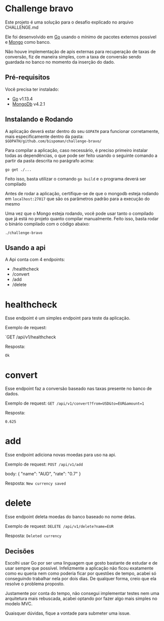 # Challenge bravo

Este projeto é uma solução para o desafio explicado no arquivo CHALLENGE.md

Ele foi desenvolvido em [Go](http://golang.org) usando o mínimo de pacotes externos possível e [Mongo](https://www.mongodb.com/) como banco.

Não houve implementação de apis externas para recuperação de taxas de conversão, fiz de maneira simples, com a taxa de conversão sendo guardada no banco no momento da inserção do dado.

## Pré-requisitos

Você precisa ter instalado:

-   [Go](https://golang.org/doc/install) v1.13.4
-   [MongoDb](https://docs.mongodb.com/manual/installation/) v4.2.1

## Instalando e Rodando

A aplicação deverá estar dentro do seu `GOPATH` para funcionar corretamente, mais especificamente dentro da pasta: `$GOPATH/github.com/bispoman/challenge-bravo/`

Para compilar a aplicação, caso necessário, é preciso primeiro instalar todas as dependências, o que pode ser feito usando o seguinte comando a partir da pasta descrita no parágrafo acima:

```
go get ./...
```

Feito isso, basta utilizar o comando `go build` e o programa deverá ser compilado

Antes de rodar a aplicação, certifique-se de que o mongodb esteja rodando em `localhost:27017` que são os parâmetros padrão para a execução do mesmo

Uma vez que o Mongo esteja rodando, você pode usar tanto o compilado que já está no projeto quanto compilar manualmente. Feito isso, basta rodar o binário compilado com o código abaixo:
```
./challenge-bravo
```

## Usando a api

A Api conta com 4 endpoints:

-   /healthcheck
-   /convert
-   /add
-   /delete

# healthcheck

Esse endpoint é um simples endpoint para teste da aplicação.

Exemplo de request:

`GET /api/v1/healthcheck

Resposta:

`Ok`


# convert

Esse endpoint faz a conversão baseado nas taxas presente no banco de dados.

Exemplo de request:
`GET /api/v1/convert?from=USD&to=EUR&amount=1`

Resposta:

`0.625`

# add

Esse endpoint adiciona novas moedas para uso na api.

Exemplo de request:
`POST /api/v1/add`

body:
{
  "name": "AUD",
  "rate": "0.7"
}

Resposta:
`New currency saved`

# delete

Esse endpoint deleta moedas do banco baseado no nome delas.

Exemplo de request:
`DELETE /api/v1/delete?name=EUR`

Resposta:
`Deleted currency`

## Decisões

Escolhi usar Go por ser uma linguagem que gosto bastante de estudar e de usar sempre que possível.
Infelizmente a aplicação não ficou exatamente como eu queria nem como poderia ficar por questões de tempo, acabei só conseguindo trabalhar nela por dois dias. De qualquer forma, creio que ela resolve o problema proposto.

Justamente por conta do tempo, não consegui implementar testes nem uma arquitetura mais rebuscada, acabei optando por fazer algo mais simples no modelo MVC.

Quaisquer dúvidas, fique a vontade para submeter uma issue. 
